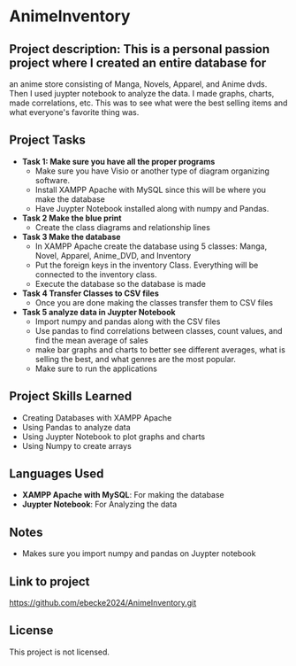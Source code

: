 # AnimeInventory

## Project description: This is a personal passion project where I created an entire database for
an anime store consisting of Manga, Novels, Apparel, and Anime dvds. Then I used juypter notebook 
to analyze the data. I made graphs, charts, made correlations, etc. This was to see what were the best 
selling items and what everyone's favorite thing was. 

## Project Tasks
- **Task 1: Make sure you have all the proper programs**
  - Make sure you have Visio or another type of diagram organizing software. 
  - Install XAMPP Apache with MySQL since this will be where you make the database
  - Have Juypter Notebook installed along with numpy and Pandas. 
- **Task 2 Make the blue print**
  - Create the class diagrams and relationship lines 
- **Task 3 Make the database**
  - In XAMPP Apache create the database using 5 classes: Manga, Novel, Apparel, Anime_DVD, and Inventory
  - Put the foreign keys in the inventory Class. Everything will be connected to the inventory class.
  - Execute the database so the database is made
- **Task 4 Transfer Classes to CSV files** 
  - Once you are done making the classes transfer them to CSV files
- **Task 5 analyze data in Juypter Notebook**
  - Import numpy and pandas along with the CSV files
  - Use pandas to find correlations between classes, count values, and find the mean average of sales
  - make bar graphs and charts to better see different averages, what is selling the best, and what genres 
    are the most popular.
  - Make sure to run the applications

## Project Skills Learned
  - Creating Databases with XAMPP Apache
  - Using Pandas to analyze data
  - Using Juypter Notebook to plot graphs and charts
  - Using Numpy to create arrays

## Languages Used 
  - **XAMPP Apache with MySQL**: For making the database
  - **Juypter Notebook**: For Analyzing the data

## Notes
  - Makes sure you import numpy and pandas on Juypter notebook

## Link to project
https://github.com/ebecke2024/AnimeInventory.git

## License
This project is not licensed. 
